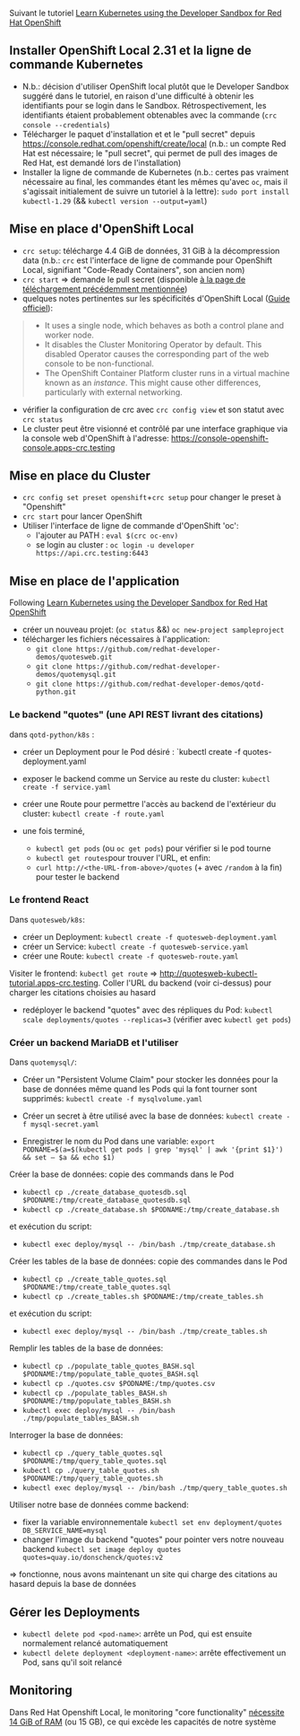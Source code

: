 Suivant le tutoriel [Learn Kubernetes using the Developer Sandbox for Red Hat OpenShift](https://developers.redhat.com/developer-sandbox/activities/learn-kubernetes-using-red-hat-developer-sandbox-openshift)
## Installer OpenShift Local 2.31 et la ligne de commande Kubernetes

- N.b.: décision d'utiliser OpenShift local plutôt que le Developer Sandbox suggéré dans le tutoriel, en raison d'une difficulté à obtenir les identifiants pour se login dans le Sandbox. Rétrospectivement, les identifiants étaient probablement obtenables avec la commande (`crc console --credentials`)
- Télécharger le paquet d'installation et et le "pull secret" depuis https://console.redhat.com/openshift/create/local (n.b.: un compte Red Hat est nécessaire; le "pull secret", qui permet de pull des images de Red Hat, est demandé lors de l'installation)
-  Installer la ligne de commande de Kubernetes (n.b.: certes pas vraiment nécessaire au final, les commandes étant les mêmes qu'avec `oc`, mais il s'agissait initialement de suivre un tutoriel à la lettre): `sudo port install kubectl-1.29` (&& `kubectl version --output=yaml`)

## Mise en place d'OpenShift Local
- `crc setup`: télécharge 4.4 GiB de données, 31 GiB à la décompression data (n.b.: `crc` est l'interface de ligne de commande pour OpenShift Local, signifiant "Code-Ready Containers", son ancien nom)
- `crc start` => demande le pull secret (disponible [à la page de téléchargement précédemment mentionnée](https://console.redhat.com/openshift/create/local))
- quelques notes pertinentes sur les spécificités d'OpenShift Local ([Guide officiel](https://access.redhat.com/documentation/en-us/red_hat_openshift_local/2.16/html-single/getting_started_guide/index#differences-from-production-openshift-install_gsg)):
>- It uses a single node, which behaves as both a control plane and worker node.
>- It disables the Cluster Monitoring Operator by default. This disabled Operator causes the corresponding part of the web console to be non-functional.
>- The OpenShift Container Platform cluster runs in a virtual machine known as an _instance_. This might cause other differences, particularly with external networking.
- vérifier la configuration de crc avec `crc config view` et son statut avec `crc status`
- Le cluster peut être visionné et contrôlé par une interface graphique via la console web d'OpenShift à l'adresse: https://console-openshift-console.apps-crc.testing
## Mise en place du Cluster
- `crc config set preset openshift`+`crc setup` pour changer le preset à "Openshift"
- `crc start` pour lancer OpenShift
- Utiliser l'interface de ligne de commande d'OpenShift 'oc':
	- l'ajouter au PATH : `eval $(crc oc-env)`
	- se login au cluster : `oc login -u developer https://api.crc.testing:6443`
## Mise en place de l'application
Following [Learn Kubernetes using the Developer Sandbox for Red Hat OpenShift](https://developers.redhat.com/developer-sandbox/activities/learn-kubernetes-using-red-hat-developer-sandbox-openshift) 
- créer un nouveau projet:  (`oc status` &&) `oc new-project sampleproject`
- télécharger les fichiers nécessaires à l'application:
	- `git clone https://github.com/redhat-developer-demos/quotesweb.git`
	- `git clone https://github.com/redhat-developer-demos/quotemysql.git`
	- `git clone https://github.com/redhat-developer-demos/qotd-python.git`
### Le backend "quotes" (une API REST livrant des citations)
dans `qotd-python/k8s` :
- créer un Deployment pour le Pod désiré : `kubectl create -f quotes-deployment.yaml
- exposer le backend comme un Service au reste du cluster: `kubectl create -f service.yaml`
- créer une Route pour permettre l'accès au backend de l'extérieur du cluster: `kubectl create -f route.yaml`

- une fois terminé, 
	- `kubectl get pods` (ou `oc get pods`) pour vérifier si le pod tourne
	- `kubectl get routes`pour trouver l'URL, et enfin:
	- `curl http://<the-URL-from-above>/quotes` (+ avec `/random` à la fin) pour tester le backend
### Le frontend React 
Dans `quotesweb/k8s`:
- créer un Deployment: `kubectl create -f quotesweb-deployment.yaml`
- créer un Service: `kubectl create -f quotesweb-service.yaml`
- créer une Route: `kubectl create -f quotesweb-route.yaml`

Visiter le frontend: `kubectl get route` => http://quotesweb-kubectl-tutorial.apps-crc.testing. Coller l'URL du backend (voir ci-dessus) pour charger les citations choisies au hasard

- redéployer le backend "quotes" avec des répliques du Pod: `kubectl scale deployments/quotes --replicas=3` (vérifier avec `kubectl get pods`)
### Créer un backend MariaDB et l'utiliser
Dans `quotemysql/`:
- Créer un "Persistent Volume Claim" pour stocker les données pour la base de données même quand les Pods qui la font tourner sont supprimés: `kubectl create -f mysqlvolume.yaml`

- Créer un secret à être utilisé avec la base de données: `kubectl create -f mysql-secret.yaml`

- Enregistrer le nom du Pod dans une variable: `export PODNAME=$(a=$(kubectl get pods | grep 'mysql' | awk '{print $1}') && set – $a && echo $1)`

Créer la base de données: copie des commands dans le Pod
- `kubectl cp ./create_database_quotesdb.sql $PODNAME:/tmp/create_database_quotesdb.sql`
- `kubectl cp ./create_database.sh $PODNAME:/tmp/create_database.sh`

et exécution du script:
- `kubectl exec deploy/mysql -- /bin/bash ./tmp/create_database.sh`

Créer les tables de la base de données: copie des commandes dans le Pod
- `kubectl cp ./create_table_quotes.sql $PODNAME:/tmp/create_table_quotes.sql`
- `kubectl cp ./create_tables.sh $PODNAME:/tmp/create_tables.sh`

et exécution du script:
- `kubectl exec deploy/mysql -- /bin/bash ./tmp/create_tables.sh`

Remplir les tables de la base de données:
- `kubectl cp ./populate_table_quotes_BASH.sql $PODNAME:/tmp/populate_table_quotes_BASH.sql`
- `kubectl cp ./quotes.csv $PODNAME:/tmp/quotes.csv`
- `kubectl cp ./populate_tables_BASH.sh $PODNAME:/tmp/populate_tables_BASH.sh`
- `kubectl exec deploy/mysql -- /bin/bash ./tmp/populate_tables_BASH.sh`

Interroger la base de données:
- `kubectl cp ./query_table_quotes.sql $PODNAME:/tmp/query_table_quotes.sql`
- `kubectl cp ./query_table_quotes.sh $PODNAME:/tmp/query_table_quotes.sh`
- `kubectl exec deploy/mysql -- /bin/bash ./tmp/query_table_quotes.sh`

Utiliser notre base de données comme backend: 
- fixer la variable environnementale `kubectl set env deployment/quotes DB_SERVICE_NAME=mysql`
- changer l'image du backend "quotes" pour pointer vers notre nouveau backend `kubectl set image deploy quotes quotes=quay.io/donschenck/quotes:v2`

=> fonctionne, nous avons maintenant un site qui charge des citations au hasard depuis la base de données
## Gérer les Deployments
- `kubectl delete pod <pod-name>`: arrête un Pod, qui est ensuite normalement relancé automatiquement
- `kubectl delete deployment <deployment-name>`: arrête effectivement un Pod, sans qu'il soit relancé
## Monitoring
Dans Red Hat Openshift Local, le monitoring "core functionality" [nécessite 14 GiB of RAM](https://access.redhat.com/documentation/th-th/red_hat_openshift_local/2.5/html-single/getting_started_guide/index#starting-monitoring_gsg) (ou 15 GB), ce qui excède les capacités de notre système

